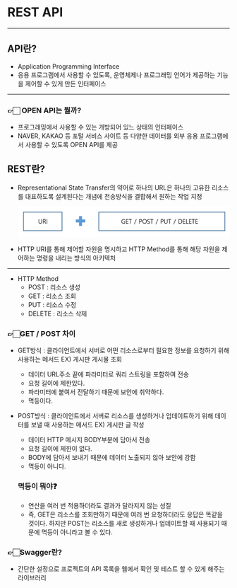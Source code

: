 # REST API

---

## API란?

- Application Programming Interface
- 응용 프로그램에서 사용할 수 있도록, 운영체제나 프로그래밍 언어가 제공하는 기능을 제어할 수 있게 만든 인터페이스

---

### 👉🏻 OPEN API는 뭘까?

- 프로그래밍에서 사용할 수 있는 개방되어 있느 상태의 인터페이스
- NAVER, KAKAO 등 포털 서비스 사이트 등 다양한 데이터를 외부 응용 프로그램에서 사용할 수 있도록 OPEN API를 제공

## REST란?

- Representational State Transfer의 약어로 하나의 URL은 하나의 고유한 리소스를 대표하도록 설계된다는 개념에 전송방식을 결합해서 원하는 작업 지정
  
    ![stun](/res/rest.png)
    
- HTTP URI를 통해 제어할 자원을 명시하고 HTTP Method를 통해 해당 자원을 제어하는 명령을 내리는 방식의 아키텍처

---

- HTTP Method
    - POST : 리소스 생성
    - GET : 리소스 조회
    - PUT : 리소스 수정
    - DELETE : 리소스 삭제
    

### 👉🏻GET / POST 차이

- GET방식 : 클라이언트에서 서버로 어떤 리소스로부터 필요한 정보를 요청하기 위해 사용하는 메서드 EX) 게시판 게시물 조회
    - 데이터 URL주소 끝에 파라미터로 쿼리 스트링을 포함하여 전송
    - 요청 길이에 제한있다.
    - 파라미터에 붙여서 전달하기 때문에 보안에 취약하다.
    - 멱등이다.
    
- POST방식 : 클라이언트에서 서버로 리소스를 생성하거나 업데이트하기 위해 데이터를 보낼 때 사용하는 메서드 EX) 게시판 글 작성
    - 데이터 HTTP 메시지 BODY부분에 담아서 전송
    - 요청 길이에 제한이 없다.
    - BODY에 담아서 보내기 때문에 데이터 노출되지 않아 보안에 강함
    - 멱등이 아니다.
    
    ### 멱등이 뭐야❓
    
    - 연산을 여러 번 적용하더라도 결과가 달라지지 않는 성질
    - 즉, GET은 리소스를 조회만하기 때문에 여러 번 요청하더라도 응답은 똑같을 것이다. 하지만 POST는 리소스를 새로 생성하거나 업데이트할 때 사용되기 때문에 멱등이 아니라고 볼 수 있다.
    

### 👉🏻Swagger란?

- 간단한 설정으로 프로젝트의 API 목록을 웹에서 확인 및 테스트 할 수 있게 해주는 라이브러리